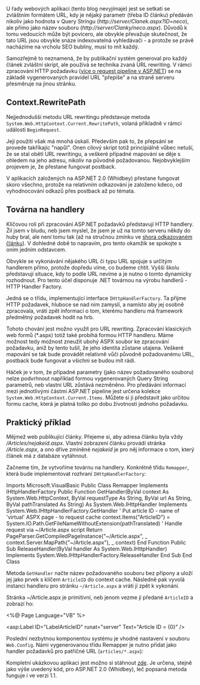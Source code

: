 <!-- dcterms:identifier = aspnetcz#44 -->
<!-- dcterms:title = Továrna na absolutní URL: rewriting pomocí IHttpHanderFactory -->
<!-- dcterms:abstract = URL rewriting je častá technika, používaná k výrobě "hezkých" webových adres. Elegantně je možno ji realizovat pomocí IHttpHanderFactory - narozdíl od jiných metod úspěšně implementuje postback a je Whidbey kompatibilní. -->
<!-- np9:categoryId = 4 -->
<!-- x4w:category = IIS -->
<!-- np9:authorId = 1 -->
<!-- np9:authorEmail = michal.valasek@altairis.cz -->
<!-- dcterms:creator = Michal Altair Valášek -->
<!-- dcterms:created = 2005-08-12T03:10:27.403+02:00 -->
<!-- dcterms:dateAccepted = 2005-08-12T03:10:27.403+02:00 -->

U řady webových aplikací (tento blog nevyjímaje) jest se setkati se zvláštním formátem URL, kdy je nějaký parametr (třeba ID článku) předáván nikoliv jako hodnota v Query Stringu (*http://server/Clanek.aspx?ID=neco*), ale přímo jako název souboru (*http://server/Clanky/neco.aspx*). Důvodů k tomu vedoucích může být povícero, ale obvykle převažuje skutečnost, že tato URL jsou obvykle snáze indexovatelná vyhledávači - a protože se právě nacházíme na vrcholu SEO bubliny, musí to mít každý.

Samozřejmě to neznamená, že by publikační systém generoval pro každý článek zvláštní skript, ale používá se technika zvaná URL rewriting. V rámci zpracování HTTP požadavku ([více o request pipeline v ASP.NET](/entry/article-20050110.aspx)) se na základě vygenerovaných pravidel URL "přepíše" a na straně serveru přesměruje na jinou stránku.

## Context.RewritePath

Nejjednodušší metodu URL rewritingu představuje metoda `System.Web.HttpContext.Current.RewritePath`, volaná příkladně v rámci události `BeginRequest`.

Její použití však má mnohá úskalí. Především pak to, že přepsání se provede takříkajíc "napůl". Onen cílový skript totiž principiálně vůbec netuší, že se stal obětí URL rewritingu, a veškeré případné mapování se děje s ohledem na jeho adresu, nikoliv na původně požadovanou. Nejobvyklejším projevem je, že přestane fungovat postback.

V aplikacích založených na ASP.NET 2.0 (Whidbey) přestane fungovat skoro všechno, protože na relativním odkazování je založeno kdeco, od vyhodnocování odkazů přes postback až po témata.

## Továrna na handlery

Klíčovou roli při zpracování ASP.NET požadavků představují HTTP handlery. Žil jsem v bludu, neb jsem myslel, že jsem je už na tomto serveru někdy do huby bral, ale není tomu tak (až na stručnou zmínku ve [shora odkazovaném článku](/entry/article-20050110.aspx)). V dohledné době to napravím, pro tento okamžik se spokojte s oním jedním odstavcem.

Obvykle se vykonávání nějakého URL či typu URL spojuje s určitým handlerem přímo, protože dopředu víme, co budeme chtít. Vyšší školu představují situace, kdy to podle URL nevíme a je nutno o tomto dynamicky rozhodnout. Pro tento účel disponuje .NET továrnou na výrobu handlerů - HTTP Handler Factory.

Jedná se o třídu, implementující interface `IHttpHandlerFactory`. Ta přijme HTTP požadavek, hluboce se nad ním zamyslí, a namísto aby jej osobně zpracovala, vrátí zpět informaci o tom, kterému handleru má framework předmětný požadavek hodit na hrb.

Tohoto chování jest možno využít pro URL rewriting. Zpracování klasických web formů (*.aspx) totiž také probíhá formou HTTP handleru. Máme možnost tedy možnost zneužít ubohý ASPX soubor ke zpracování požadavku, aniž by tento tušil, že jeho identita zůstane utajena. Veškeré mapování se tak bude provádět relativně vůči původně požadovanému URL, postback bude fungovat a všichni se budou mít rádi.

Háček je v tom, že případné parametry (jako název požadovaného souboru) nelze podvrhnout například formou vygenerovaných Query String parametrů, neb vlastní URL zůstává nezměněno. Pro předávání informací mezi jednotlivými částmi ASP.NET pipeline jest určena kolekce `System.Web.HttpContext.Current.Items`. Můžete si ji představit jako určitou formu cache, která je platná toliko po dobu životnosti jednoho požadavku.

## Praktický příklad

Mějmež web publikující články. Přejeme si, aby adresa článku byla vždy */Articles/nejakeid.aspx*. Vlastní zobrazení článku provádí stránka */Article.aspx*, a ono dříve zmíněné *nejakeid* je pro něj informace o tom, který článek má z databáze vytáhnout.

Začneme tím, že vytvoříme továrnu na handlery. Konkrétně třídu `Remapper`, která bude implementovat rozhraní `IHttpHandlerFactory`:

Imports Microsoft.VisualBasic Public Class Remapper Implements IHttpHandlerFactory Public Function GetHandler(ByVal context As System.Web.HttpContext, ByVal requestType As String, ByVal url As String, ByVal pathTranslated As String) As System.Web.IHttpHandler Implements System.Web.IHttpHandlerFactory.GetHandler ' Put article ID - name of 'virtual' ASPX page - to request cache context.Items("ArticleID") = System.IO.Path.GetFileNameWithoutExtension(pathTranslated) ' Handle request via ~/Article.aspx script Return PageParser.GetCompiledPageInstance("~/Article.aspx", _ context.Server.MapPath("~/Article.aspx"), _ context) End Function Public Sub ReleaseHandler(ByVal handler As System.Web.IHttpHandler) Implements System.Web.IHttpHandlerFactory.ReleaseHandler End Sub End Class

Metoda `GetHandler` načte název požadovaného souboru bez přípony a uloží jej jako prvek s klíčem `ArticleID` do context cache. Následně pak vyvolá instanci handleru pro stránku `~/Article.aspx` a vráti jí zpět k vykonání.

Stránka ~/Article.aspx je primitivní, neb jenom vezme jí předané `ArticleID` a zobrazí ho:

<%@ Page Language="VB" %> <!DOCTYPE html PUBLIC "-//W3C//DTD XHTML 1.1//EN" "http://www.w3.org/TR/xhtml11/DTD/xhtml11.dtd"> <script runat="server"> Protected Sub Page_Load(ByVal sender As Object, ByVal e As System.EventArgs) Me.LabelArticleID.Text = String.Format(Me.LabelArticleID.Text, Context.Items("ArticleID")) End Sub </script> <html xmlns="http://www.w3.org/1999/xhtml"> <head runat="server"> <title>Untitled Page</title> </head> <body> <form id="form1" runat="server"> <div> <asp:Label ID="LabelArticleID" runat="server" Text="Article ID = {0}" /> </div> </form> </body> </html>

Poslední nezbytnou komponentou systému je vhodné nastavení v souboru `Web.Config`. Námi vygenerovanou třídu Remapper je nutno přidat jako handler požadavků pro patřičné URL (`articles/*.aspx`):

<?xml version="1.0"?> <configuration xmlns="http://schemas.microsoft.com/.NetConfiguration/v2.0"> <system.web> <httpHandlers> <add verb="*" path="Articles/*.aspx" type="Remapper"/> </httpHandlers> </system.web> </configuration>

Kompletní ukázkovou aplikaci jest možno si stáhnout [zde](https://www.cdn.altairis.cz/Blog/2005/20050812-url-rewriting.zip). Je určena, stejně jako výše uvedený kód, pro ASP.NET 2.0 (Whidbey), leč popsaná metoda funguje i ve verzi 1.1.